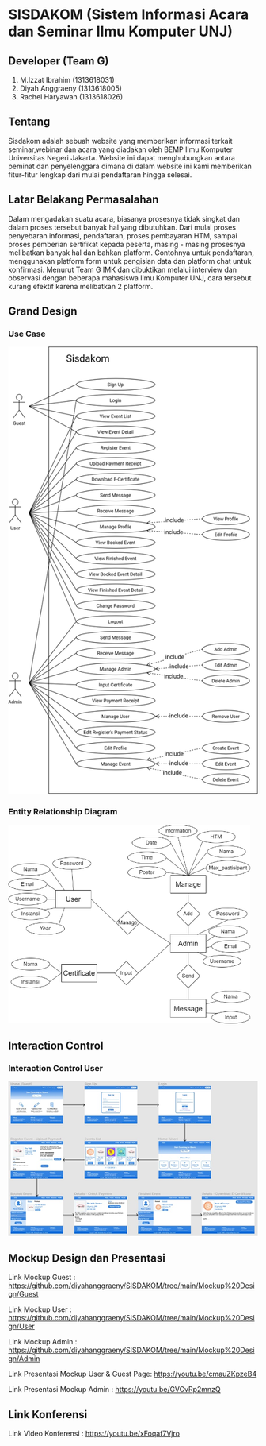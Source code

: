 # SISDAKOM (Sistem Informasi Acara dan Seminar Ilmu Komputer UNJ)

## Developer (Team G)
1. M.Izzat Ibrahim (1313618031)
2. Diyah Anggraeny (1313618005)
3. Rachel Haryawan (1313618026)

## Tentang
Sisdakom adalah sebuah website yang memberikan informasi terkait seminar,webinar dan acara yang diadakan oleh BEMP Ilmu Komputer Universitas Negeri Jakarta. Website ini dapat menghubungkan antara peminat dan penyelenggara dimana di dalam website ini kami memberikan fitur-fitur lengkap dari mulai pendaftaran hingga selesai.

## Latar Belakang Permasalahan 
Dalam mengadakan suatu acara, biasanya prosesnya tidak singkat dan dalam proses tersebut banyak hal yang dibutuhkan. Dari mulai proses penyebaran informasi, pendaftaran, proses pembayaran HTM, sampai proses pemberian sertifikat kepada peserta, masing - masing prosesnya melibatkan banyak hal dan bahkan platform. Contohnya untuk pendaftaran, menggunakan platform form untuk pengisian data dan platform chat untuk konfirmasi. Menurut Team G IMK dan dibuktikan melalui interview dan observasi dengan beberapa mahasiswa Ilmu Komputer UNJ, cara tersebut kurang efektif karena melibatkan 2 platform.

## Grand Design
### Use Case
<img src="https://github.com/diyahanggraeny/SISDAKOM/blob/main/Grand%20Design/Use%20Case%20(1).png" height=900px />

### Entity Relationship Diagram
<img src="https://github.com/diyahanggraeny/SISDAKOM/blob/main/Grand%20Design/erd_sisdakom%20(1).png" height=400px />

## Interaction Control
### Interaction Control User
<img src="https://github.com/diyahanggraeny/SISDAKOM/blob/main/Interaction%20Control%20Design/interaction%20control-user.jpeg"/>

## Mockup Design dan Presentasi
Link Mockup Guest : https://github.com/diyahanggraeny/SISDAKOM/tree/main/Mockup%20Design/Guest

Link Mockup User : https://github.com/diyahanggraeny/SISDAKOM/tree/main/Mockup%20Design/User

Link Mockup Admin : https://github.com/diyahanggraeny/SISDAKOM/tree/main/Mockup%20Design/Admin

Link Presentasi Mockup User & Guest Page: https://youtu.be/cmauZKpzeB4

Link Presentasi Mockup Admin : https://youtu.be/GVCvRp2mnzQ

## Link Konferensi
Link Video Konferensi : https://youtu.be/xFoqaf7Vjro
